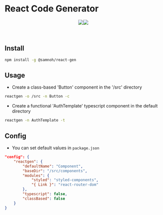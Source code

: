 # React Code Generator

<div align="center">
<img src="https://img.shields.io/npm/v/%40samnoh%2Freact-gen"><img src="https://img.shields.io/npm/l/%40samnoh%2Freact-gen">
</div>

<br/>
<br/>

## Install

```bash
npm install -g @samnoh/react-gen
```

## Usage

-   Create a class-based 'Button' component in the '/src' directory

```bash
reactgen -o /src -n Button -c
```

-   Create a functional 'AuthTemplate' typescript component in the default directory

```bash
reactgen -n AuthTemplate -t
```

## Config

-   You can set default values in `package.json`

```json
"config": {
    "reactgen": {
        "defaultName": "Component",
        "baseDir": "/src/components",
        "modules": {
            "styled": "styled-components",
            "{ Link }": "react-router-dom"
        },
        "typescript": false,
        "classBased": false
    }
}
```
